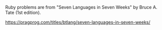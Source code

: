 Ruby problems are from "Seven Languages in Seven Weeks" by Bruce A. Tate (1st edition).

https://pragprog.com/titles/btlang/seven-languages-in-seven-weeks/

